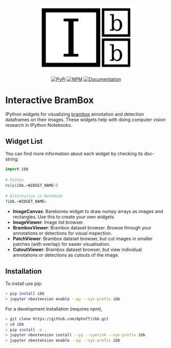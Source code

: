 <div align="center">

<img alt="Logo" src="https://raw.githubusercontent.com/0phoff/ibb/master/docs/source/_static/logo.svg" width="60%"/>

[![PyPi][pypi-badge]][pypi-url]
[![NPM][npm-badge]][npm-url]
[![Documentation][docs-badge]][docs-url]

</div>

Interactive BramBox
===================
IPython widgets for visualizing [brambox](http://eavise.gitlab.io/brambox/) annotation and detection dataframes on their images.
These widgets help with doing computer vision research in IPython Notebooks.


## Widget List
You can find more information about each widget by checking its doc-string:
```python
import ibb

# Python
help(ibb.<WIDGET_NAME>)

# Alternative in Notebook
?ibb.<WIDGET_NAME>
```

- **ImageCanvas**: Barebones widget to draw numpy arrays as images and rectangles. Use this to create your own widgets.
- **ImageViewer**: Image list browser.
- **BramboxViewer**: Brambox dataset browser. Browse through your annotations or detections for visual inspection.
- **PatchViewer**: Brambox dataset browser, but cut images in smaller patches (with overlap) for easier visualisation.
- **CutoutViewer**: Brambox dataset browser, but view individual annotations or detections as cutouts of the image.


## Installation

To install use pip:

```bash
> pip install ibb
> jupyter nbextension enable --py --sys-prefix ibb
```


For a development installation (requires npm),

```bash
> git clone https://github.com/0phoff/ibb.git
> cd ibb 
> pip install -e .
> jupyter nbextension install --py --symlink --sys-prefix ibb
> jupyter nbextension enable --py --sys-prefix ibb
```

[pypi-badge]: https://img.shields.io/pypi/v/ibb?logo=pypi
[pypi-url]: https://pypi.org/project/ibb
[npm-badge]: https://img.shields.io/npm/v/ibb?logo=npm
[npm-url]: https://npmjs.com/package/ibb
[docs-badge]: https://img.shields.io/readthedocs/ibb?logo=readthedocs
[docs-url]: https://ibb.readthedocs.io

